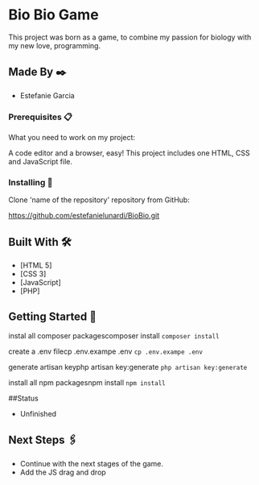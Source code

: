 
# Bio Bio Game 
This project was born as a game, to combine my passion for biology with my new love, programming.

## Made By ✒️
- Estefanie Garcia

### Prerequisites 📋
What you need to work on my project:

A code editor and a browser, easy! This project includes one HTML, CSS and JavaScript file.

### Installing 🔧

Clone 'name of the repository' repository from GitHub:

https://github.com/estefanielunardi/BioBio.git

## Built With 🛠️

- [HTML 5]
- [CSS 3]
- [JavaScript]
- [PHP]

## Getting Started 🚀

instal all composer packagescomposer install
`composer install`

create a .env filecp .env.exampe .env
`cp .env.exampe .env`

generate artisan keyphp artisan key:generate
`php artisan key:generate`

install all npm packagesnpm install
`npm install`


##Status
- Unfinished

## Next Steps 🖇️
- Continue with the next stages of the game.
- Add the JS drag and drop
